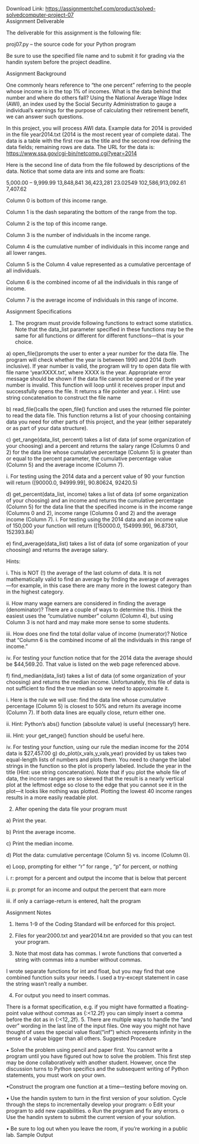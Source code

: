 Download Link: https://assignmentchef.com/product/solved-solvedcomputer-project-07
<br>
Assignment Deliverable

The deliverable for this assignment is the following file:

proj07.py – the source code for your Python program

Be sure to use the specified file name and to submit it for grading via the handin system before the project deadline.

Assignment Background

One commonly hears reference to “the one percent” referring to the people whose income is in the top 1% of incomes. What is the data behind that number and where do others fall? Using the National Average Wage Index (AWI), an index used by the Social Security Administration to gauge a individual’s earnings for the purpose of calculating their retirement benefit, we can answer such questions.

In this project, you will process AWI data. Example data for 2014 is provided in the file year2014.txt (2014 is the most recent year of complete data). The data is a table with the first row as the title and the second row defining the data fields; remaining rows are data. The URL for the data is: https://www.ssa.gov/cgi-bin/netcomp.cgi?year=2014

Here is the second line of data from the file followed by descriptions of the data. Notice that some data are ints and some are floats:

5,000.00 – 9,999.99 13,848,841 36,423,281 23.02549 102,586,913,092.61 7,407.62

Column 0 is bottom of this income range.

Column 1 is the dash separating the bottom of the range from the top.

Column 2 is the top of this income range.

Column 3 is the number of individuals in the income range.

Column 4 is the cumulative number of individuals in this income range and all lower ranges.

Column 5 is the Column 4 value represented as a cumulative percentage of all individuals.

Column 6 is the combined income of all the individuals in this range of income.

Column 7 is the average income of individuals in this range of income.

Assignment Specifications

1. The program must provide following functions to extract some statistics. Note that the data_list parameter specified in these functions may be the same for all functions or different for different functions—that is your choice.

a) open_file()prompts the user to enter a year number for the data file. The program will check whether the year is between 1990 and 2014 (both inclusive). If year number is valid, the program will try to open data file with file name ‘yearXXXX.txt’, where XXXX is the year. Appropriate error message should be shown if the data file cannot be opened or if the year number is invalid. This function will loop until it receives proper input and successfully opens the file. It returns a file pointer and year. i. Hint: use string concatenation to construct the file name

b) read_file()calls the open_file() function and uses the returned file pointer to read the data file. This function returns a list of your choosing containing data you need for other parts of this project, and the year (either separately or as part of your data structure).

c) get_range(data_list, percent) takes a list of data (of some organization of your choosing) and a percent and returns the salary range (Columns 0 and 2) for the data line whose cumulative percentage (Column 5) is greater than or equal to the percent parameter, the cumulative percentage value (Column 5) and the average income (Column 7).

i. For testing using the 2014 data and a percent value of 90 your function will return ([90000.0, 94999.99], 90.80624, 92420.5)

d) get_percent(data_list, income) takes a list of data (of some organization of your choosing) and an income and returns the cumulative percentage (Column 5) for the data line that the specified income is in the income range (Columns 0 and 2), income range (Columns 0 and 2) and the average income (Column 7). i. For testing using the 2014 data and an income value of 150,000 your function will return ([150000.0, 154999.99], 96.87301, 152393.84)

e) find_average(data_list) takes a list of data (of some organization of your choosing) and returns the average salary.

Hints:

i. This is NOT (!) the average of the last column of data. It is not mathematically valid to find an average by finding the average of averages—for example, in this case there are many more in the lowest category than in the highest category.

ii. How many wage earners are considered in finding the average (denominator)? There are a couple of ways to determine this. I think the easiest uses the “cumulative number” column (Column 4), but using Column 3 is not hard and may make more sense to some students.

iii. How does one find the total dollar value of income (numerator)? Notice that “Column 6 is the combined income of all the individuals in this range of income.”

iv. For testing your function notice that for the 2014 data the average should be $44,569.20. That value is listed on the web page referenced above.

f) find_median(data_list) takes a list of data (of some organization of your choosing) and returns the median income. Unfortunately, this file of data is not sufficient to find the true median so we need to approximate it.

i. Here is the rule we will use: find the data line whose cumulative percentage (Column 5) is closest to 50% and return its average income (Column 7). If both data lines are equally close, return either one.

ii. Hint: Python’s abs() function (absolute value) is useful (necessary!) here.

iii. Hint: your get_range() function should be useful here.

iv. For testing your function, using our rule the median income for the 2014 data is $27,457.00 g) do_plot(x_vals,y_vals,year) provided by us takes two equal-length lists of numbers and plots them. You need to change the label strings in the function so the plot is properly labeled. Include the year in the title (Hint: use string concatenation). Note that if you plot the whole file of data, the income ranges are so skewed that the result is a nearly vertical plot at the leftmost edge so close to the edge that you cannot see it in the plot—it looks like nothing was plotted. Plotting the lowest 40 income ranges results in a more easily readable plot.

2. After opening the data file your program must

a) Print the year.

b) Print the average income.

c) Print the median income.

d) Plot the data: cumulative percentage (Column 5) vs. income (Column 0).

e) Loop, prompting for either “r” for range , “p” for percent, or nothing

i. r: prompt for a percent and output the income that is below that percent

ii. p: prompt for an income and output the percent that earn more

iii. if only a carriage-return is entered, halt the program

Assignment Notes

1. Items 1-9 of the Coding Standard will be enforced for this project.

2. Files for year2000.txt and year2014.txt are provided so that you can test your program.

3. Note that most data has commas. I wrote functions that converted a string with commas into a number without commas.

I wrote separate functions for int and float, but you may find that one combined function suits your needs. I used a try-except statement in case the string wasn’t really a number.

4. For output you need to insert commas.

There is a format specification, e.g. if you might have formatted a floating-point value without commas as {:&lt;12.2f} you can simply insert a comma before the dot as in {:&lt;12,.2f}. 5. There are multiple ways to handle the “and over” wording in the last line of the input files. One way you might not have thought of uses the special value float(“inf”) which represents infinity in the sense of a value bigger than all others. Suggested Procedure

• Solve the problem using pencil and paper first. You cannot write a program until you have figured out how to solve the problem. This first step may be done collaboratively with another student. However, once the discussion turns to Python specifics and the subsequent writing of Python statements, you must work on your own.

•Construct the program one function at a time—testing before moving on.

• Use the handin system to turn in the first version of your solution. Cycle through the steps to incrementally develop your program: o Edit your program to add new capabilities. o Run the program and fix any errors. o Use the handin system to submit the current version of your solution.

• Be sure to log out when you leave the room, if you’re working in a public lab. Sample Output